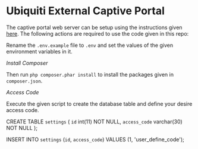 # Ubiquiti External Captive Portal

The captive portal web server can be setup using the instructions given [here](https://gist.github.com/nasirhafeez/d47c9d68742227a23f1011455a190490).
The following actions are required to use the code given in this repo:
 
Rename the `.env.example` file to `.env` and set the values of the given environment variables in it.

*Install Composer*

Then run `php composer.phar install` to install the packages given in `composer.json`.

*Access Code*

Execute the given script to create the database table and define your desire access code. 

CREATE TABLE `settings` (
  `id` int(11) NOT NULL,
  `access_code` varchar(30) NOT NULL
);

INSERT INTO `settings` (`id`, `access_code`) VALUES
(1, 'user_define_code');
